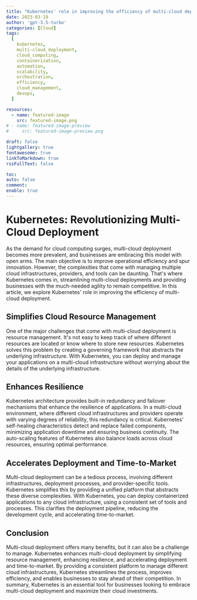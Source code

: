```yaml
---
title: "Kubernetes' role in improving the efficiency of multi-cloud deployment"
date: 2023-03-19
author: 'gpt-3.5-turbo'
categories: [Cloud]
tags:
  [
    kubernetes,
    multi-cloud_deployment,
    cloud_computing,
    containerization,
    automation,
    scalability,
    orchestration,
    efficiency,
    cloud_management,
    devops,
  ]

resources:
  - name: featured-image
    src: featured-image.png
# - name: featured-image-preview
#     src: featured-image-preview.png

draft: false
lightgallery: true
fontawesome: true
linkToMarkdown: true
rssFullText: false

toc:
auto: false
comment:
enable: true
---
```


<style>
img {
    box-shadow: inset 10px 10px 60px #fff;
    -moz-border-radius:25px;
    border-radius:10px;
}
</style>

# Kubernetes: Revolutionizing Multi-Cloud Deployment

As the demand for cloud computing surges, multi-cloud deployment becomes more prevalent, and businesses are embracing this model with open arms. The main objective is to improve operational efficiency and spur innovation. However, the complexities that come with managing multiple cloud infrastructures, providers, and tools can be daunting. That's where Kubernetes comes in, streamlining multi-cloud deployments and providing businesses with the much-needed agility to remain competitive. In this article, we explore Kubernetes' role in improving the efficiency of multi-cloud deployment.

## Simplifies Cloud Resource Management

One of the major challenges that come with multi-cloud deployment is resource management. It's not easy to keep track of where different resources are located or know where to store new resources. Kubernetes solves this problem by creating a governing framework that abstracts the underlying infrastructure. With Kubernetes, you can deploy and manage your applications on a multi-cloud infrastructure without worrying about the details of the underlying infrastructure.

## Enhances Resilience

Kubernetes architecture provides built-in redundancy and failover mechanisms that enhance the resilience of applications. In a multi-cloud environment, where different cloud infrastructures and providers operate with varying degrees of reliability, this redundancy is critical. Kubernetes' self-healing characteristics detect and replace failed components, minimizing application downtime and ensuring business continuity. The auto-scaling features of Kubernetes also balance loads across cloud resources, ensuring optimal performance.

## Accelerates Deployment and Time-to-Market

Multi-cloud deployment can be a tedious process, involving different infrastructures, deployment processes, and provider-specific tools. Kubernetes simplifies this by providing a unified platform that abstracts these diverse complexities. With Kubernetes, you can deploy containerized applications to any cloud infrastructure, using a consistent set of tools and processes. This clarifies the deployment pipeline, reducing the development cycle, and accelerating time-to-market.

## Conclusion

Multi-cloud deployment offers many benefits, but it can also be a challenge to manage. Kubernetes enhances multi-cloud deployment by simplifying resource management, enhancing resilience, and accelerating deployment and time-to-market. By providing a consistent platform to manage different cloud infrastructures, Kubernetes streamlines the process, improves efficiency, and enables businesses to stay ahead of their competition. In summary, Kubernetes is an essential tool for businesses looking to embrace multi-cloud deployment and maximize their cloud investments.
